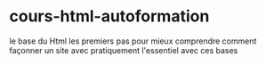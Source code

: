 # cours-html-autoformation
le base du Html
les premiers pas pour mieux comprendre comment façonner un site avec pratiquement l'essentiel avec ces bases    
